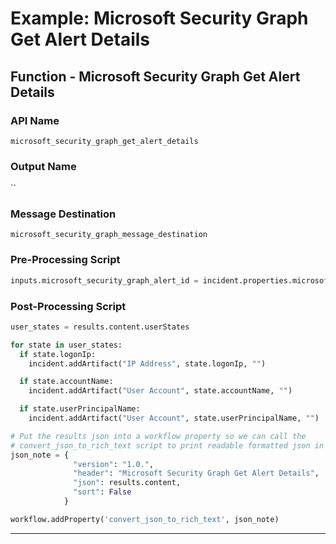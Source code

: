 <!--
    DO NOT MANUALLY EDIT THIS FILE
    THIS FILE IS AUTOMATICALLY GENERATED WITH resilient-sdk codegen
    Generated with resilient-sdk v51.0.2.0.974
-->

# Example: Microsoft Security Graph Get Alert Details

## Function - Microsoft Security Graph Get Alert Details

### API Name
`microsoft_security_graph_get_alert_details`

### Output Name
``

### Message Destination
`microsoft_security_graph_message_destination`

### Pre-Processing Script
```python
inputs.microsoft_security_graph_alert_id = incident.properties.microsoft_security_graph_alert_id
```

### Post-Processing Script
```python
user_states = results.content.userStates

for state in user_states:
  if state.logonIp:
    incident.addArtifact("IP Address", state.logonIp, "")

  if state.accountName:
    incident.addArtifact("User Account", state.accountName, "")

  if state.userPrincipalName:
    incident.addArtifact("User Account", state.userPrincipalName, "")

# Put the results json into a workflow property so we can call the
# convert_json_to_rich_text script to print readable formatted json in an incident note.
json_note = {
              "version": "1.0.",
              "header": "Microsoft Security Graph Get Alert Details",
              "json": results.content,
              "sort": False
            }

workflow.addProperty('convert_json_to_rich_text', json_note)
```

---

